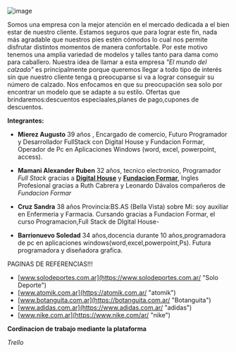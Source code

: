 ![image](https://user-images.githubusercontent.com/87153906/126934872-096b52d5-5f05-46c7-a89a-df186840a970.png)

Somos una empresa con la mejor atención en el mercado dedicada a el bien estar de nuestro cliente. Estamos seguros que para lograr este fin, nada más agradable que nuestros pies estén cómodos lo cual nos permite disfrutar distintos momentos de manera confortable. Por este motivo tenemos una amplia variedad de modelos y talles tanto para dama como para caballero. Nuestra idea de llamar a esta empresa *"El mundo del calzado"*  es principalmente porque  queremos llegar a todo tipo de interés sin que nuestro cliente tenga q preocuparse si va a lograr conseguir su número de calzado. Nos enfocamos en que su preocupación sea solo por encontrar un modelo que se adapte a su estilo.
Ofertas que brindaremos:descuentos especiaales,planes de pago,cupones de descuentos.


**Integrantes:**

- **Mierez  Augusto**
39 años , Encargado de comercio, Futuro Programador  y Desarrollador FullStack con  Digital House y Fundacion Formar, Operador de Pc en Aplicaciones Windows (word, excel, powerpoint, access).

- **Mamani Alexander Ruben**  32 años, tecnico electronico, Programador *Full Stack* gracias a **[Digital House](https://www.digitalhouse.com/ar "Digital House")** y **[Fundacion Formar](https://www.fundacionformar.net/ "Fundacion formar")**, Ingles Profesional gracias a Ruth Cabrera y Leonardo Dávalos compañeros de *Fundacion Formar*



- **Cruz Sandra**
38 años
Provincia:BS.AS (Bella Vista)
sobre Mi: soy auxiliar en Enfermeria y Farmacia.
 Cursando gracias a Fundacion Formar, el curso Programacion,Full Stack de DIgital House- 



- **Barrionuevo Soledad**
34 años,docencia durante 10 años,programadora de pc en aplicaciones windows(word,excel,powerpoint,Ps). Futura programadora y diseñadora grafica.

PAGINAS DE REFERENCIAS!!!

- [www.solodeportes.com.ar](https://www.solodeportes.com.ar/ "Solo Deporte")
- [www.atomik.com.ar](https://atomik.com.ar/ "atomik")
- [www.botanguita.com.ar](https://botanguita.com.ar/ "Botanguita")
- [www.adidas.com.ar](https://www.adidas.com.ar/ "adidas")
- [www.nike.com.ar](https://www.nike.com/ar/ "nike")


**Cordinacion de trabajo mediante la plataforma**

*Trello*

